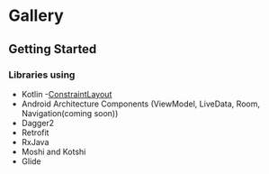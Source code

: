 # Gallery
## Getting Started

### Libraries using

- Kotlin
-[ConstraintLayout](https://github.com/HarryHaiVn/Gallery/wiki/ConstraintLayout)
- Android Architecture Components (ViewModel, LiveData, Room, Navigation(coming soon))
- Dagger2
- Retrofit
- RxJava
- Moshi and Kotshi
- Glide
